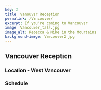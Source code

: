 ```yaml
---
key: 2
title: Vanouver Reception
permalink: /Vancouver/
excerpt: If you're coming to Vancouver
image: Vancouver_tall.jpg
image_alt: Rebecca & Mike in the Mountains
background-image: Vancouver2.jpg
---
```

## Vancouver Reception

### Location - West Vancouver

### Schedule
